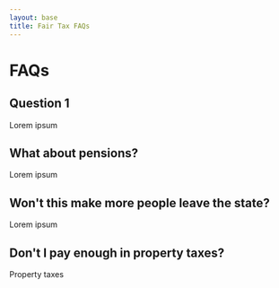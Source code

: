 ```yaml
---
layout: base
title: Fair Tax FAQs
---
```


# FAQs

## Question 1

Lorem ipsum

## What about pensions?

Lorem ipsum

## Won't this make more people leave the state?

Lorem ipsum

## Don't I pay enough in property taxes?

Property taxes
